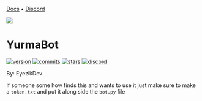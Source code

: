 [Docs](https://www.eyezik.net/yurmabot/docs) • [Discord](https://discord.gg/gGApA6u5VQ)

![](https://i.imgur.com/dDfWZso.png)

# YurmaBot

[![version](https://img.shields.io/github/v/release/eyezikdev/Yurmabot?color=blueviolet)]()
[![commits](https://img.shields.io/github/commits-since/eyezikdev/yurmabot/latest?color=blueviolet)]()
[![stars](https://img.shields.io/github/stars/eyezikdev/yurmabot?color=blueviolet)]()
[![discord](https://img.shields.io/discord/509870514492407819?color=blueviolet&label=The%20Wave&logo=Discord&logoColor=blueviolet)](https://discord.gg/b2Xm9MsC)

By: EyezikDev

If someone some how finds this and wants to use it just make sure to make a 
```token.txt``` and put it along side the ```bot.py``` file


 

